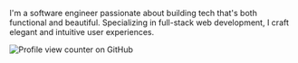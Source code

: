 I'm a software engineer passionate about building tech that's both functional and beautiful. Specializing in full-stack web development, I craft elegant and intuitive user experiences.

![Profile view counter on GitHub](https://komarev.com/ghpvc/?username=xsarahyu)
